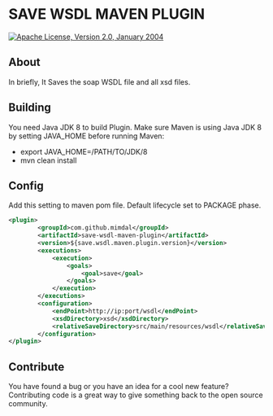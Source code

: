SAVE WSDL MAVEN PLUGIN
======================

[![Apache License, Version 2.0, January 2004](https://img.shields.io/github/license/apache/maven.svg?label=License)][license]

About
---------------
In briefly, It Saves the soap WSDL file and all xsd files. 

Building
------------------
You need Java JDK 8 to build Plugin. Make sure Maven is using Java JDK 8 by setting JAVA_HOME before running Maven:

- export JAVA_HOME=/PATH/TO/JDK/8
- mvn clean install


Config
------------------
Add this setting to maven pom file. Default lifecycle set to PACKAGE phase.
```xml
<plugin>
        <groupId>com.github.mimdal</groupId>
        <artifactId>save-wsdl-maven-plugin</artifactId>
        <version>${save.wsdl.maven.plugin.version}</version>
        <executions>
            <execution>
                <goals>
                    <goal>save</goal>
                </goals>
            </execution>
        </executions>
        <configuration>
            <endPoint>http://ip:port/wsdl</endPoint>
            <xsdDirectory>xsd</xsdDirectory>
            <relativeSaveDirectory>src/main/resources/wsdl</relativeSaveDirectory>
        </configuration>
</plugin>
```

Contribute
------------------
You have found a bug or you have an idea for a cool new feature? Contributing
code is a great way to give something back to the open source community. 


[license]: https://www.apache.org/licenses/LICENSE-2.0
